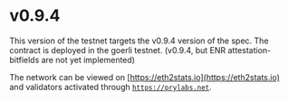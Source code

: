# v0.9.4

This version of the testnet targets the v0.9.4 version of the spec. The contract is deployed
in the goerli testnet. (v0.9.4, but ENR attestation-bitfields are not yet implemented)

The network can be viewed on [https://eth2stats.io](https://eth2stats.io) and validators activated through [`https://prylabs.net`](https://prylabs.net).
